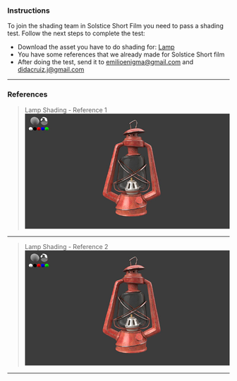 
### **Instructions**

To join the shading team in Solstice Short Film you need to pass a shading test. Follow the next steps to complete the test:

* Download the asset you have to do shading for: [Lamp](/files/test_shading.zip)
* You have some references that we already made for Solstice Short film
* After doing the test, send it to <emilioenigma@gmail.com> and <didacruiz.j@gmail.com>
___

### **References**

> Lamp Shading - Reference 1
![Lamp Shading Reference 1](img/lamp_shading_ref_1.jpg?style=centerme "Lamp Shading - Reference 1")
___
> Lamp Shading - Reference 2
![Lamp Shading Reference 2](img/lamp_shading_ref_2.jpg?style=centerme "Lamp Shading - Reference 2")
___